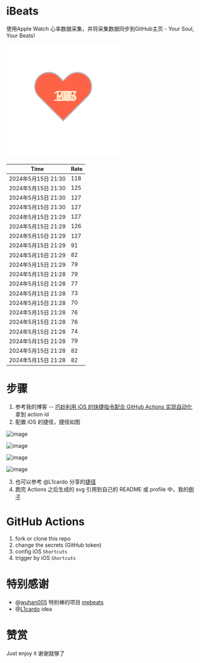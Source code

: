 # iBeats
使用Apple Watch 心率数据采集，并将采集数据同步到GitHub主页 - Your Soul, Your Beats!

![](./files/heart.svg)

<!--START_SECTION:my_heart_rate-->
| Time | Rate | 
 | ---- | ---- | 
| 2024年5月15日 21:30 | 118 |
| 2024年5月15日 21:30 | 125 |
| 2024年5月15日 21:30 | 127 |
| 2024年5月15日 21:30 | 127 |
| 2024年5月15日 21:29 | 127 |
| 2024年5月15日 21:29 | 126 |
| 2024年5月15日 21:29 | 127 |
| 2024年5月15日 21:29 | 91 |
| 2024年5月15日 21:29 | 82 |
| 2024年5月15日 21:29 | 79 |
| 2024年5月15日 21:28 | 79 |
| 2024年5月15日 21:28 | 77 |
| 2024年5月15日 21:28 | 73 |
| 2024年5月15日 21:28 | 70 |
| 2024年5月15日 21:28 | 76 |
| 2024年5月15日 21:28 | 76 |
| 2024年5月15日 21:28 | 74 |
| 2024年5月15日 21:28 | 79 |
| 2024年5月15日 21:28 | 82 |
| 2024年5月15日 21:28 | 82 |

<!--END_SECTION:my_heart_rate-->

# 步骤
1. 参考我的博客 -- [巧妙利用 iOS 的快捷指令配合 GitHub Actions 实现自动化](https://github.com/yihong0618/gitblog/issues/198) 拿到 action id
2. 配置 iOS 的捷径，捷径如图

![image](https://user-images.githubusercontent.com/15976103/122154218-0db0b480-ce97-11eb-93bb-5aec07c558dc.png)

![image](https://user-images.githubusercontent.com/15976103/122154236-186b4980-ce97-11eb-8e4b-70551a0391ae.png)

![image](https://user-images.githubusercontent.com/15976103/122154268-2d47dd00-ce97-11eb-902e-3acf292265a9.png)

![image](https://user-images.githubusercontent.com/15976103/122174055-fa144680-ceb4-11eb-9be2-3eb83cd516f7.png)

3. 也可以参考 @L1cardo 分享的[捷径](https://www.icloud.com/shortcuts/6ab6047b459c41ad822ad6b94b1c03d4)
4. 跑完 Actions 之后生成的 svg 引用到自己的 README 或 profile 中，我的[例子](https://github.com/yihong0618) 

# GitHub Actions

1. fork or clone this repo
2. change the secrets (GitHub token)
3. config iOS `Shortcuts` 
4. trigger by iOS `Shortcuts`

# 特别感谢
- @[wuhan005](https://github.com/wuhan005) 特别棒的项目 [mebeats](https://github.com/wuhan005/mebeats)
- @[L1cardo](https://github.com/L1cardo) idea

# 赞赏
Just enjoy it
谢谢就够了
